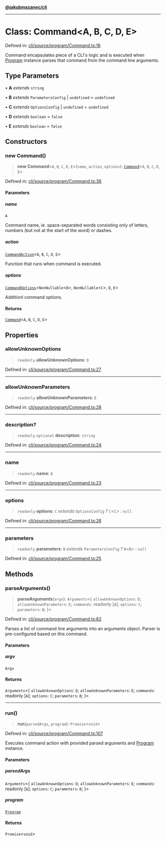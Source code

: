 [**@jakubmazanec/cli**](../README.md)

---

# Class: Command\<A, B, C, D, E\>

Defined in:
[cli/source/program/Command.ts:16](https://github.com/jakubmazanec/tools/blob/90a5050fae768000bb00b2044438762c3c8c0f98/packages/cli/source/program/Command.ts#L16)

Command encapsulates piece of a CLI's logic and is executed when [Program](Program.md) instance
parses that command from the command line arguments.

## Type Parameters

• **A** _extends_ `string`

• **B** _extends_ `ParametersConfig` \| `undefined` = `undefined`

• **C** _extends_ `OptionsConfig` \| `undefined` = `undefined`

• **D** _extends_ `boolean` = `false`

• **E** _extends_ `boolean` = `false`

## Constructors

### new Command()

> **new Command**\<`A`, `B`, `C`, `D`, `E`\>(`name`, `action`, `options`):
> [`Command`](Command.md)\<`A`, `B`, `C`, `D`, `E`\>

Defined in:
[cli/source/program/Command.ts:36](https://github.com/jakubmazanec/tools/blob/90a5050fae768000bb00b2044438762c3c8c0f98/packages/cli/source/program/Command.ts#L36)

#### Parameters

##### name

`A`

Command name, ie. space-separated words consisting only of letters, numbers (but not at the start of
the word) or dashes.

##### action

[`CommandAction`](../type-aliases/CommandAction.md)\<`A`, `B`, `C`, `D`, `E`\>

Function that runs when command is executed.

##### options

[`CommandOptions`](../type-aliases/CommandOptions.md)\<`NonNullable`\<`B`\>, `NonNullable`\<`C`\>,
`D`, `E`\>

Additionl command options.

#### Returns

[`Command`](Command.md)\<`A`, `B`, `C`, `D`, `E`\>

## Properties

### allowUnknownOptions

> `readonly` **allowUnknownOptions**: `D`

Defined in:
[cli/source/program/Command.ts:27](https://github.com/jakubmazanec/tools/blob/90a5050fae768000bb00b2044438762c3c8c0f98/packages/cli/source/program/Command.ts#L27)

---

### allowUnknownParameters

> `readonly` **allowUnknownParameters**: `E`

Defined in:
[cli/source/program/Command.ts:28](https://github.com/jakubmazanec/tools/blob/90a5050fae768000bb00b2044438762c3c8c0f98/packages/cli/source/program/Command.ts#L28)

---

### description?

> `readonly` `optional` **description**: `string`

Defined in:
[cli/source/program/Command.ts:24](https://github.com/jakubmazanec/tools/blob/90a5050fae768000bb00b2044438762c3c8c0f98/packages/cli/source/program/Command.ts#L24)

---

### name

> `readonly` **name**: `A`

Defined in:
[cli/source/program/Command.ts:23](https://github.com/jakubmazanec/tools/blob/90a5050fae768000bb00b2044438762c3c8c0f98/packages/cli/source/program/Command.ts#L23)

---

### options

> `readonly` **options**: `C` _extends_ `OptionsConfig` ? `C`\<`C`\> : `null`

Defined in:
[cli/source/program/Command.ts:26](https://github.com/jakubmazanec/tools/blob/90a5050fae768000bb00b2044438762c3c8c0f98/packages/cli/source/program/Command.ts#L26)

---

### parameters

> `readonly` **parameters**: `B` _extends_ `ParametersConfig` ? `B`\<`B`\> : `null`

Defined in:
[cli/source/program/Command.ts:25](https://github.com/jakubmazanec/tools/blob/90a5050fae768000bb00b2044438762c3c8c0f98/packages/cli/source/program/Command.ts#L25)

## Methods

### parseArguments()

> **parseArguments**(`argv`): `Arguments`\<\{ `allowUnknownOptions`: `D`; `allowUnknownParameters`:
> `E`; `commands`: readonly \[`A`\]; `options`: `C`; `parameters`: `B`; \}\>

Defined in:
[cli/source/program/Command.ts:82](https://github.com/jakubmazanec/tools/blob/90a5050fae768000bb00b2044438762c3c8c0f98/packages/cli/source/program/Command.ts#L82)

Parses a list of command line arguments into an arguments object. Parser is pre-configured based on
this command.

#### Parameters

##### argv

`Argv`

#### Returns

`Arguments`\<\{ `allowUnknownOptions`: `D`; `allowUnknownParameters`: `E`; `commands`: readonly
\[`A`\]; `options`: `C`; `parameters`: `B`; \}\>

---

### run()

> **run**(`parsedArgs`, `program`): `Promise`\<`void`\>

Defined in:
[cli/source/program/Command.ts:107](https://github.com/jakubmazanec/tools/blob/90a5050fae768000bb00b2044438762c3c8c0f98/packages/cli/source/program/Command.ts#L107)

Executes command action with provided parsed arguments and [Program](Program.md) instance.

#### Parameters

##### parsedArgs

`Arguments`\<\{ `allowUnknownOptions`: `D`; `allowUnknownParameters`: `E`; `commands`: readonly
\[`A`\]; `options`: `C`; `parameters`: `B`; \}\>

##### program

[`Program`](Program.md)

#### Returns

`Promise`\<`void`\>
